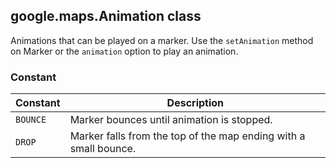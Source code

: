 <h2 id="Animation">google.maps.Animation class</h2>
<p>Animations that can be played on a marker. Use the <code>setAnimation</code> method on Marker or the <code>animation</code> option to play an animation.</p><h3>Constant</h3><table summary="class Animation - Constants" width="100%">
<thead>
<tr><th>Constant</th>
<th>Description</th>
</tr></thead>
<tbody>
<tr>
<td><code>BOUNCE</code></td>
<td>Marker bounces until animation is stopped.</td>
</tr>
<tr>
<td><code>DROP</code></td>
<td>Marker falls from the top of the map ending with a small bounce.</td>
</tr>
</tbody>
</table>